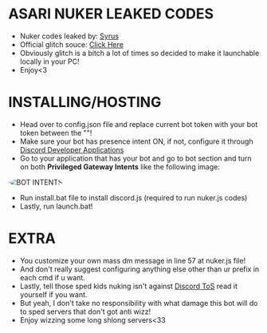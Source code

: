 # ASARI NUKER LEAKED CODES
- Nuker codes leaked by: [Syrus](https://www.youtube.com/channel/UC4mAPtgJIpj40wTkTX-oM2g)
- Official glitch souce: [Click Here](https://glitch.com/~asari-nuker-leak)
- Obviously glitch is a bitch a lot of times so decided to make it launchable locally in your PC!
- Enjoy<3
# INSTALLING/HOSTING
- Head over to config.json file and replace current bot token with your bot token between the ""!
- Make sure your bot has presence intent ON, if not, configure it through [Discord Developer Applications](https://discord.com/developers/applications)
- Go to your application that has your bot and go to bot section and turn on both **Privileged Gateway Intents** like the following image:
 <img src="https://media.discordapp.net/attachments/714580433249240061/793173295746252860/intents.png?width=772&height=414" alt="BOT INTENTS" style="border-radius: 75%;">
 
- Run install.bat file to install discord.js (required to run nuker.js codes)
- Lastly, run launch.bat!
# EXTRA
- You customize your own mass dm message in line 57 at nuker.js file!
- And don't really suggest configuring anything else other than ur prefix in each cmd if u want.
- Lastly, tell those sped kids nuking isn't against [Discord ToS](https://discord.com/terms) read it yourself if you want.
- But yeah, I don't take no responsibility with what damage this bot will do to sped servers that don't got anti wizz!
- Enjoy wizzing some long shlong servers<33
